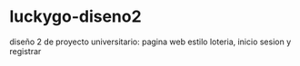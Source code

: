 # luckygo-diseno2
diseño 2 de proyecto universitario: pagina web estilo loteria, inicio sesion y registrar

